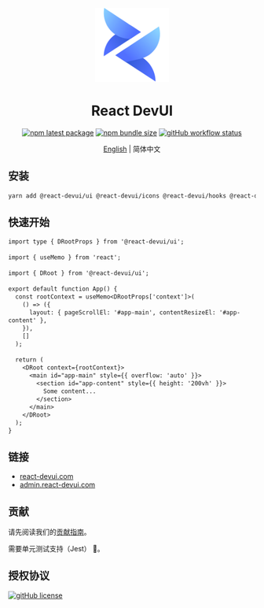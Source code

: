 <p align="center">
  <a href="//react-devui.com" rel="noopener" target="_blank"><img width="150" src="/packages/site/src/assets/logo.svg" alt="DevUI logo"></a>
</p>

<h1 align="center">React DevUI</h1>

<div align="center">

<!-- prettier-ignore-start -->
[![npm latest package](http://img.shields.io/npm/v/@react-devui/ui/latest.svg?style=flat-square)](https://www.npmjs.com/package/@react-devui/ui)
[![npm bundle size](https://img.shields.io/bundlephobia/minzip/@react-devui/ui?style=flat-square)](https://bundlephobia.com/package/@react-devui/ui)
[![gitHub workflow status](https://img.shields.io/github/workflow/status/DevCloudFE/react-devui/Main?style=flat-square)](https://github.com/DevCloudFE/react-devui/actions/workflows/main.yml)
<!-- prettier-ignore-end -->

</div>
 
 <div align="center">

[English](README.md) | 简体中文

</div>

## 安装

```bash
yarn add @react-devui/ui @react-devui/icons @react-devui/hooks @react-devui/utils
```

## 快速开始

```tsx
import type { DRootProps } from '@react-devui/ui';

import { useMemo } from 'react';

import { DRoot } from '@react-devui/ui';

export default function App() {
  const rootContext = useMemo<DRootProps['context']>(
    () => ({
      layout: { pageScrollEl: '#app-main', contentResizeEl: '#app-content' },
    }),
    []
  );

  return (
    <DRoot context={rootContext}>
      <main id="app-main" style={{ overflow: 'auto' }}>
        <section id="app-content" style={{ height: '200vh' }}>
          Some content...
        </section>
      </main>
    </DRoot>
  );
}
```

## 链接

- [react-devui.com](//react-devui.com)
- [admin.react-devui.com](//admin.react-devui.com)

## 贡献

请先阅读我们的[贡献指南](/CONTRIBUTING.md)。

需要单元测试支持（Jest） 🤝。

## 授权协议

[![gitHub license](https://img.shields.io/github/license/DevCloudFE/react-devui?style=flat-square)](https://github.com/DevCloudFE/react-devui/actions/workflows/main.yml)
